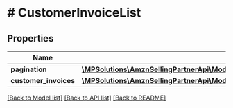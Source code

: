 # # CustomerInvoiceList

## Properties

Name | Type | Description | Notes
------------ | ------------- | ------------- | -------------
**pagination** | [**\MPSolutions\AmznSellingPartnerApi\Models\VendorDirectFulfillmentShipping\Pagination**](Pagination.md) |  | [optional]
**customer_invoices** | [**\MPSolutions\AmznSellingPartnerApi\Models\VendorDirectFulfillmentShipping\CustomerInvoice[]**](CustomerInvoice.md) |  | [optional]

[[Back to Model list]](../../README.md#models) [[Back to API list]](../../README.md#endpoints) [[Back to README]](../../README.md)
